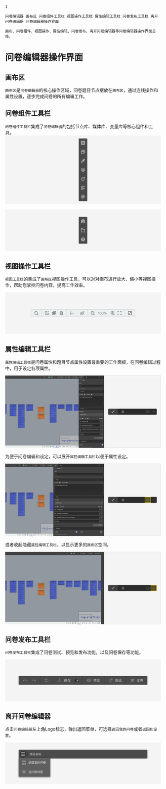 ```index
1
```
```tag
问卷编辑器 画布区 问卷组件工具栏 视图操作工具栏 属性编辑工具栏 问卷发布工具栏 离开问卷编辑器 问卷编辑器操作界面
```
```summary
画布、问卷组件、视图操作、属性编辑、问卷发布、离开问卷编辑器等问卷编辑器操作界面总揽，
```
# 问卷编辑器操作界面

## 画布区
`画布区`是`问卷编辑器`的核心操作区域，问卷题目节点摆放在`画布区`，通过连线操作和属性设置，逐步完成问卷的所有编辑工作。

## 问卷组件工具栏
`问卷组件工具栏`集成了`问卷编辑器`的包括节点库、媒体库、变量库等核心组件和工具。
<img src='./assets/top.png'>

<img src='./assets/bottom.png'>

## 视图操作工具栏
`视图工具栏`的集成了`画布区`视图操作工具，可以对对画布进行放大、缩小等视图操作，帮助您掌控问卷内容，提高工作效率。

<img src='./assets/footer-bar.png'>

## 属性编辑工具栏
`属性编辑工具栏`是问卷属性和题目节点属性设置最重要的工作面板，在问卷编辑过程中，用于设定各项属性。

<img src='./assets/normal.png'>

为便于问卷编辑和设定，可以展开`属性编辑工具栏`以便于属性设定。

<img src='./assets/double.png'>

或者收起隐藏`属性编辑工具栏`，以显示更多的`画布区`空间。

<img src='./assets/no-sidebar.png'>

## 问卷发布工具栏
`问卷发布工具栏`集成了问卷测试、预览和发布功能，以及问卷保存等功能。

<img src='./assets/operation.png'>

## 离开问卷编辑器
点击`问卷编辑器`左上角Logo标志，弹出返回菜单，可选择`返回我的问卷`或者`返回到设置`。

<img src='./assets/back-to-dashboard.png'>
